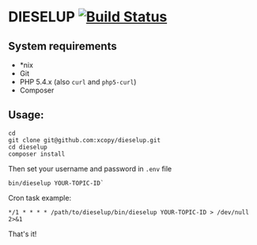 
DIESELUP [![Build Status](https://travis-ci.org/xcopy/dieselup.svg?branch=master)](https://travis-ci.org/xcopy/dieselup)
========

System requirements
-------------------

* *nix
* Git
* PHP 5.4.x (also `curl` and `php5-curl`)
* Composer

Usage:
------

```shell
cd
git clone git@github.com:xcopy/dieselup.git
cd dieselup
composer install
```

Then set your username and password in `.env` file

```shell
bin/dieselup YOUR-TOPIC-ID`
```

Cron task example:

```shell
*/1 * * * * /path/to/dieselup/bin/dieselup YOUR-TOPIC-ID > /dev/null 2>&1
```

That's it!
